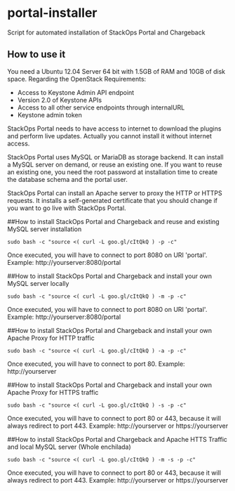 # portal-installer

Script for automated installation of StackOps Portal and Chargeback

## How to use it

You need a Ubuntu 12.04 Server 64 bit with 1.5GB of RAM and 10GB of disk space. Regarding the OpenStack Requirements:

- Access to Keystone Admin API endpoint
- Version 2.0 of Keystone APIs
- Access to all other service endpoints through internalURL
- Keystone admin token

StackOps Portal needs to have access to internet to download the plugins and perform live updates. Actually you cannot install it without internet access. 

StackOps Portal uses MySQL or MariaDB as storage backend. It can install a MySQL server on demand, or reuse an existing one. If you want to reuse an existing one, you need the root password at installation time to create the database schema and the portal user.

StackOps Portal can install an Apache server to proxy the HTTP or HTTPS requests. It installs a self-generated certificate that you should change if you want to go live with StackOps Portal.

##How to install StackOps Portal and Chargeback and reuse and existing MySQL server installation

`sudo bash -c "source <( curl -L goo.gl/cItQkQ ) -p -c"`

Once executed, you will have to connect to port 8080 on URI 'portal'. Example: http://yourserver:8080/portal

##How to install StackOps Portal and Chargeback and install your own MySQL server locally

`sudo bash -c "source <( curl -L goo.gl/cItQkQ ) -m -p -c"`

Once executed, you will have to connect to port 8080 on URI 'portal'. Example: http://yourserver:8080/portal

##How to install StackOps Portal and Chargeback and install your own Apache Proxy for HTTP traffic

`sudo bash -c "source <( curl -L goo.gl/cItQkQ ) -a -p -c"`

Once executed, you will have to connect to port 80. Example: http://yourserver

##How to install StackOps Portal and Chargeback  and install your own Apache Proxy for HTTPS traffic

`sudo bash -c "source <( curl -L goo.gl/cItQkQ ) -s -p -c"`

Once executed, you will have to connect to port 80 or 443, because it will always redirect to port 443. Example: http://yourserver or https://yourserver

##How to install StackOps Portal and Chargeback and Apache HTTS Traffic and local MySQL server (Whole enchilada)

`sudo bash -c "source <( curl -L goo.gl/cItQkQ ) -m -s -p -c"`

Once executed, you will have to connect to port 80 or 443, because it will always redirect to port 443. Example: http://yourserver or https://yourserver





